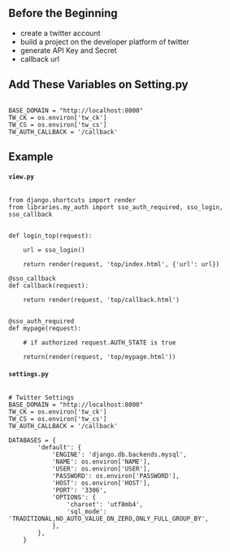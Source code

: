 ## Before the Beginning

- create a twitter account
- build a project on the developer platform of twitter 
- generate API Key and Secret
- callback url

## Add These Variables on Setting.py

```

BASE_DOMAIN = "http://localhost:8000"
TW_CK = os.environ['tw_ck']
TW_CS = os.environ['tw_cs']
TW_AUTH_CALLBACK = '/callback'

```

## Example

#### **`view.py`**

```

from django.shortcuts import render
from libraries.my_auth import sso_auth_required, sso_login, sso_callback


def login_top(request):

    url = sso_login()

    return render(request, 'top/index.html', {'url': url})

@sso_callback
def callback(request):

    return render(request, 'top/callback.html')


@sso_auth_required
def mypage(request):
    
    # if authorized request.AUTH_STATE is true

    return(render(request, 'top/mypage.html'))

```

#### **`settings.py`**

```

# Twitter Settings
BASE_DOMAIN = "http://localhost:8000"
TW_CK = os.environ['tw_ck']
TW_CS = os.environ['tw_cs']
TW_AUTH_CALLBACK = '/callback'

DATABASES = {
        'default': {
            'ENGINE': 'django.db.backends.mysql',
            'NAME': os.environ['NAME'],
            'USER': os.environ['USER'],
            'PASSWORD': os.environ['PASSWORD'],
            'HOST': os.environ['HOST'],
            'PORT': '3306',
            'OPTIONS': {
                'charset': 'utf8mb4',
                'sql_mode': 'TRADITIONAL,NO_AUTO_VALUE_ON_ZERO,ONLY_FULL_GROUP_BY',
            },
        },
    }

```